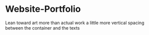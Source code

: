# Website-Portfolio
Lean toward art more than actual work
a little more vertical spacing between the container and the texts
